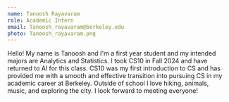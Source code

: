 ```yaml
---
name: Tanoosh Rayavaram
role: Academic Intern
email: Tanoosh_rayavaram@berkeley.edu
photo: Tanoosh_rayavaram.png
---
```

Hello! My name is Tanoosh and I'm a first year student and my intended majors are Analytics and Statistics. I took CS10 in Fall 2024 and have returned to AI for this class. CS10 was my first introduction to CS and has provided me with a smooth and effective transition into pursuing CS  in my academic career at Berkeley. Outside of school I love hiking, animals, music, and exploring the city. I look forward to meeting everyone! 

